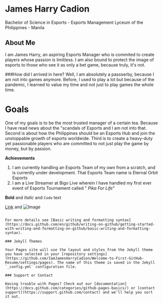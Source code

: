 # James Harry Cadion
Bachelor of Science in Esports - Esports Management
Lyceum of the Philippines - Manila



## About Me
I am James Harry, an aspiring Esports Manager who is commited to create players whose passion is limitless. I am also bound to protect the image of esports to those who see it as only a bet game, because truly, it's not.

###How did I arrived in here?
Well, I am absolutely a passserby, because I am not into games anymore. Before, I used to play a lot but because of the pandemic, I learned to value my time and not just to play games the whole time. 


# Goals
One of my goals is to be the most trusted manager of a certain tea. Because I have read news about the "scandals of Esports and I am not into that. 
Second is about how the Philippines should be an Esports Hub and join the unstoppable growth of esports worldwide.
Third is to create a heavy-duty yet passionable players who are committed to not just play the game by money, but by passion.


**Achievements**

1. I am currently handling an Esports Team of my own from a scratch, and is currently under development. That Esports Team name is Eternal Orbit Esports
2. I am a Live Streamer at Bigo Live wherein I have handled my first ever event of Esports Tournament called " _Pika For Life_"

**Bold** and _Italic_ and `Code` text

[Link](url) and ![Image](src)
```

For more details see [Basic writing and formatting syntax](https://docs.github.com/en/github/writing-on-github/getting-started-with-writing-and-formatting-on-github/basic-writing-and-formatting-syntax).

### Jekyll Themes

Your Pages site will use the layout and styles from the Jekyll theme you have selected in your [repository settings](https://github.com/IamJamesHarryCadion/Welcome-to-First-GitHub-Resume/settings/pages). The name of this theme is saved in the Jekyll `_config.yml` configuration file.

### Support or Contact

Having trouble with Pages? Check out our [documentation](https://docs.github.com/categories/github-pages-basics/) or [contact support](https://support.github.com/contact) and we’ll help you sort it out.

